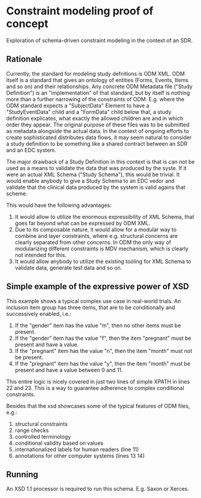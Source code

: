 # Constraint modeling proof of concept
Exploration of schema-driven constraint modeling in the context of an SDR.

## Rationale
Currently, the standard for modeling study defnitions is ODM XML.
ODM itself is a standard that gives an ontology of entities (Forms, Events, Items and so on) and their relationships. 
Any concrete ODM Metadata file ("Study Definition") is an "implementation" of that standard, but by itself is nothing more than a further narrowing of the constraints of ODM. E.g. where the ODM standard expects a "SubjectData" Element to have a "StudyEventData" child and a "FormData" child below that, a study definition explicates, what exactly the allowed children are and in which order they appear. The original purpose of these files was to be submitted as metadata alongside the actual data. In the context of ongoing efforts to create sophisticated distributes data flows, it may seem natural to consider a study definition to be something like a shared contract between an SDR and an EDC system.

The major drawback of a Study Definition in this context is that is can not be used as a means to validate the data that was produced by the syste. If it were an actual XML Schema ("Study Schema"), this would be trivial. It would enable anybody to give a Study Schema to an EDC vedor and validate that the clinical data produced by the system is valid agains that scheme.

This would have the following advantages:

1. It would allow to utilize the enormous expressibility of XML Schema, that goes far beyond what can be expressed by ODM XML.
2. Due to its composable nature, it would allow for a modular way to combine and layer constraints, where e.g. structural concerns are clearly separated from other concerns. In ODM the only way of modularizing different constraints is MDV mechanism, which is clearly not intended for this.
3. It would allow anybody to utilize the existing tooling for XML Schema to validate data, generate test data and so on.

## Simple example of the expressive power of XSD
This example shows a typical complex use case in real-world trials. An inclusion item group has three items, that are to be conditionally and successively enabled, i.e.:

1. If the "gender" item has the value "m", then no other items must be present.
2. If the "gender" item has the value "f", then the item "pregnant" must be present and have a value.
3. If the "pregnant" item has the value "n", then the item "month" must not be present.
4. If the "pregnant" item has the value "y", then the item "month" must be present and have a value between 0 and 11.

This entire logic is nicely covered in just two lines of simple XPATH in lines 22 and 23.
This is a way to guarantee adherence to complex conditional constraints.

Besides that the xsd showcases some of the typical features of ODM files, e.g.:

1. structural constraints
2. range checks
3. controlled terminology
4. conditional validity based on values
5. internationalized labels for human readers (line 11)
6. annotations for other computer systems (lines 13 14)

## Running
An XSD 1.1 processor is required to run this schema. E.g. Saxon or Xerces.

